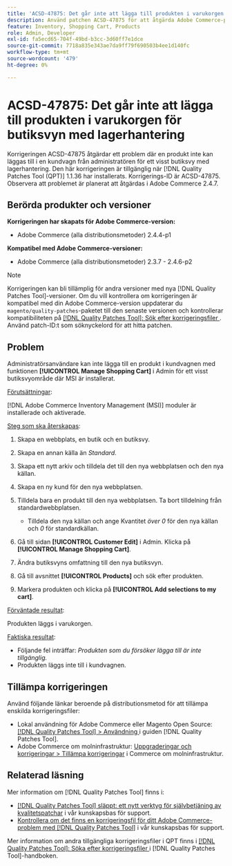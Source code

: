 ```yaml
---
title: 'ACSD-47875: Det går inte att lägga till produkten i varukorgen för butiksvyn med lagerhantering'
description: Använd patchen ACSD-47875 för att åtgärda Adobe Commerce-problemet där en produkt inte kan läggas till i kundvagnen från Admin för ett visst butiksvy med lagerhantering.
feature: Inventory, Shopping Cart, Products
role: Admin, Developer
exl-id: fa5ecd65-704f-49bd-b3cc-3d60ff7e1dce
source-git-commit: 7718a835e343ae7da9ff79f690503b4ee1d140fc
workflow-type: tm+mt
source-wordcount: '479'
ht-degree: 0%

---
```


# ACSD-47875: Det går inte att lägga till produkten i varukorgen för butiksvyn med lagerhantering

Korrigeringen ACSD-47875 åtgärdar ett problem där en produkt inte kan läggas till i en kundvagn från administratören för ett visst butiksvy med lagerhantering. Den här korrigeringen är tillgänglig när [!DNL Quality Patches Tool (QPT)] 1.1.36 har installerats. Korrigerings-ID är ACSD-47875. Observera att problemet är planerat att åtgärdas i Adobe Commerce 2.4.7.

## Berörda produkter och versioner

**Korrigeringen har skapats för Adobe Commerce-version:**

* Adobe Commerce (alla distributionsmetoder) 2.4.4-p1

**Kompatibel med Adobe Commerce-versioner:**

* Adobe Commerce (alla distributionsmetoder) 2.3.7 - 2.4.6-p2

>[!NOTE]
>
>Korrigeringen kan bli tillämplig för andra versioner med nya [!DNL Quality Patches Tool]-versioner. Om du vill kontrollera om korrigeringen är kompatibel med din Adobe Commerce-version uppdaterar du `magento/quality-patches`-paketet till den senaste versionen och kontrollerar kompatibiliteten på [[!DNL Quality Patches Tool]: Sök efter korrigeringsfiler ](https://experienceleague.adobe.com/tools/commerce-quality-patches/index.html?lang=sv-SE). Använd patch-ID:t som söknyckelord för att hitta patchen.

## Problem

Administratörsanvändare kan inte lägga till en produkt i kundvagnen med funktionen **[!UICONTROL Manage Shopping Cart]** i Admin för ett visst butiksvyområde där MSI är installerat.

<u>Förutsättningar</u>:

[!DNL Adobe Commerce Inventory Management (MSI)] moduler är installerade och aktiverade.

<u>Steg som ska återskapas</u>:

1. Skapa en webbplats, en butik och en butiksvy.
1. Skapa en annan källa än *Standard*.
1. Skapa ett nytt arkiv och tilldela det till den nya webbplatsen och den nya källan.
1. Skapa en ny kund för den nya webbplatsen.
1. Tilldela bara en produkt till den nya webbplatsen. Ta bort tilldelning från standardwebbplatsen.

   * Tilldela den nya källan och ange Kvantitet *över 0* för den nya källan och *0* för standardkällan.

1. Gå till sidan **[!UICONTROL Customer Edit]** i Admin. Klicka på **[!UICONTROL Manage Shopping Cart]**.
1. Ändra butiksvyns omfattning till den nya butiksvyn.
1. Gå till avsnittet **[!UICONTROL Products]** och sök efter produkten.
1. Markera produkten och klicka på **[!UICONTROL Add selections to my cart]**.

<u>Förväntade resultat</u>:

Produkten läggs i varukorgen.

<u>Faktiska resultat</u>:

* Följande fel inträffar: *Produkten som du försöker lägga till är inte tillgänglig.*
* Produkten läggs inte till i kundvagnen.

## Tillämpa korrigeringen

Använd följande länkar beroende på distributionsmetod för att tillämpa enskilda korrigeringsfiler:

* Lokal användning för Adobe Commerce eller Magento Open Source: [[!DNL Quality Patches Tool] > Användning ](https://experienceleague.adobe.com/docs/commerce-operations/tools/quality-patches-tool/usage.html?lang=sv-SE) i guiden [!DNL Quality Patches Tool].
* Adobe Commerce om molninfrastruktur: [Uppgraderingar och korrigeringar > Tillämpa korrigeringar](https://experienceleague.adobe.com/docs/commerce-cloud-service/user-guide/develop/upgrade/apply-patches.html?lang=sv-SE) i Commerce om molninfrastruktur.

## Relaterad läsning

Mer information om [!DNL Quality Patches Tool] finns i:

* [[!DNL Quality Patches Tool] släppt: ett nytt verktyg för självbetjäning av kvalitetspatchar](/help/announcements/adobe-commerce-announcements/magento-quality-patches-released-new-tool-to-self-serve-quality-patches.md) i vår kunskapsbas för support.
* [Kontrollera om det finns en korrigeringsfil för ditt Adobe Commerce-problem med  [!DNL Quality Patches Tool]](/help/support-tools/patches-available-in-qpt-tool/check-patch-for-magento-issue-with-magento-quality-patches.md) i vår kunskapsbas för support.

Mer information om andra tillgängliga korrigeringsfiler i QPT finns i [[!DNL Quality Patches Tool]: Söka efter korrigeringsfiler ](https://experienceleague.adobe.com/tools/commerce-quality-patches/index.html?lang=sv-SE) i [!DNL Quality Patches Tool]-handboken.
